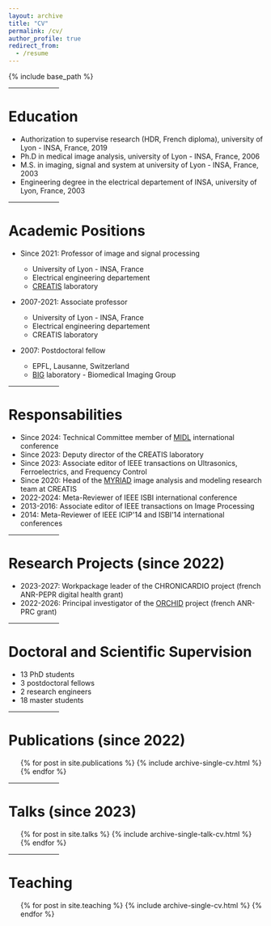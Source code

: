 ```yaml
---
layout: archive
title: "CV"
permalink: /cv/
author_profile: true
redirect_from:
  - /resume
---
```


{% include base_path %}

<hr align=center width="100">

Education
======
* Authorization to supervise research (HDR, French diploma), university of Lyon - INSA, France, 2019
* Ph.D in medical image analysis, university of Lyon - INSA, France, 2006
* M.S. in imaging, signal and system at university of Lyon - INSA, France, 2003
* Engineering degree in the electrical departement of INSA, university of Lyon, France, 2003

<hr align=center width="100">

Academic Positions
======
* Since 2021: Professor of image and signal processing
  * University of Lyon - INSA, France
  * Electrical engineering departement
  * [CREATIS](https://www.creatis.insa-lyon.fr/site/en) laboratory

* 2007-2021: Associate professor
  * University of Lyon - INSA, France
  * Electrical engineering departement
  * CREATIS laboratory
  
* 2007: Postdoctoral fellow
  * EPFL, Lausanne, Switzerland
  * [BIG](https://bigwww.epfl.ch/) laboratory - Biomedical Imaging Group
  
<hr align=center width="100">

Responsabilities
======
* Since 2024: Technical Committee member of [MIDL](https://www.midl.io/) international conference
* Since 2023: Deputy director of the CREATIS laboratory
* Since 2023: Associate editor of IEEE transactions on Ultrasonics, Ferroelectrics, and Frequency Control
* Since 2020: Head of the [MYRIAD](https://creatis-myriad.github.io/) image analysis and modeling research team at CREATIS
* 2022-2024: Meta-Reviewer of IEEE ISBI international conference
* 2013-2016: Associate editor of IEEE transactions on Image Processing
* 2014: Meta-Reviewer of IEEE ICIP'14 and ISBI'14 international conferences

<hr align=center width="100">

Research Projects (since 2022)
======
* 2023-2027: Workpackage leader of the CHRONICARDIO project (french ANR-PEPR digital health grant)
* 2022-2026: Principal investigator of the [ORCHID](https://orchid-anr.github.io/) project (french ANR-PRC grant) 

<hr align=center width="100">

Doctoral and Scientific Supervision
======
* 13 PhD students
* 3 postdoctoral fellows
* 2 research engineers
* 18 master students

<hr align=center width="100">

Publications (since 2022)
======
  <ul>{% for post in site.publications %}
    {% include archive-single-cv.html %}
  {% endfor %}</ul>

<hr align=center width="100">

Talks (since 2023)
======
  <ul>{% for post in site.talks %}
    {% include archive-single-talk-cv.html %}
  {% endfor %}</ul>

<hr align=center width="100">

Teaching
======
  <ul>{% for post in site.teaching %}
    {% include archive-single-cv.html %}
  {% endfor %}</ul>
  
